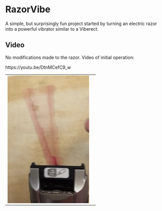 # RazorVibe
A simple, but surprisingly fun project started by turning an electric razor into a powerful vibrator similar to a Viberect.


<h2>Video</h2> 
<p>No modifications made to the razor. Video of initial operation:<p>
https://youtu.be/DtnMCefC9_w


<table border="0">
<tr border="0">
<td border="0"><img src="https://github.com/MikesMachines/RazorVibe/blob/main/media/RazorVibe80mmCapture.jpg" alt="Razor Vibe in motion" height="400" border="0"> </td>
<td border="0"> </td>
</tr>

</table>
